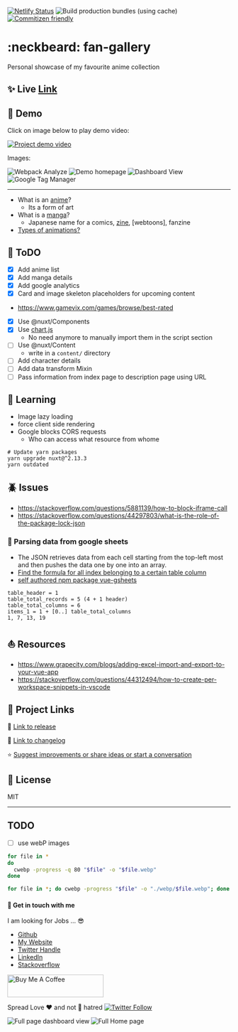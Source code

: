 [![Netlify Status](https://api.netlify.com/api/v1/badges/0cb96c66-4baa-4eb2-bc20-ae8616ac584d/deploy-status)](https://app.netlify.com/sites/fangallery/deploys)
![Build production bundles (using cache)](https://github.com/avimehenwal/fan-gallery/workflows/Build%20production%20bundles%20(using%20cache)/badge.svg)
[![Commitizen friendly](https://img.shields.io/badge/commitizen-friendly-brightgreen.svg)](http://commitizen.github.io/cz-cli/)


# :neckbeard: fan-gallery

Personal showcase of my favourite anime collection

## :sparkles: Live [Link][url]

[url]: https://fangallery.netlify.app/

## :movie_camera: Demo

Click on image below to play demo video:

[![Project demo video](http://img.youtube.com/vi/j6mWyxlNC-Q/0.jpg)](https://youtu.be/j6mWyxlNC-Q)

Images:

![Webpack Analyze](/demo/analyze.png)
![Demo homepage](/demo/homescreen.png)
![Dashboard View](/demo/dashboard.png)
![Google Tag Manager](/demo/Screenshot_20200410_004900.png)

---

* What is an [anime]?
  * Its a form of art
* What is a [manga]?
  * Japanese name for a comics, [zine], [webtoons], fanzine
* [Types of animations?](https://youtu.be/NZbrdCAsYqU)

[manga]: https://en.wikipedia.org/wiki/Manga
[anime]: https://en.wikipedia.org/wiki/Anime
[webtoon]: https://en.wikipedia.org/wiki/Webtoon
[zine]: https://en.wikipedia.org/wiki/Zine

## :ledger: ToDO

* [x] Add anime list
* [x] Add manga details
* [x] Add google analytics
* [x] Card and image skeleton placeholders for upcoming content
* https://www.gamevix.com/games/browse/best-rated
* [x] Use @nuxt/Components
* [x] Use [chart.js](https://github.com/chartjs/Chart.js/releases/tag/v2.9.3)
  * No need anymore to manually import them in the script section
* [ ] Use @nuxt/Content
  * write in a `content/` directory
* [ ] Add character details
* [ ] Add data transform Mixin
* [ ] Pass information from index page to description page using URL

## :closed_book: Learning

* Image lazy loading
* force client side rendering
* Google blocks CORS requests
  * Who can access what resource from whome

```
# Update yarn packages
yarn upgrade nuxt@^2.13.3
yarn outdated
```

## :beetle: Issues

* https://stackoverflow.com/questions/5881139/how-to-block-iframe-call
* https://stackoverflow.com/questions/44297803/what-is-the-role-of-the-package-lock-json


### :tractor: Parsing data from google sheets

* The JSON retrieves data from each cell starting from the top-left most and then pushes the data one by one into an array.
* [Find the formula for all index belonging to a certain table column](https://medium.com/dali-lab/google-sheets-and-json-easy-backend-e29e9ef3df2)
* [self authored npm package vue-gsheets](https://www.npmjs.com/package/vue-gsheets)

```
table_header = 1
table_total_records = 5 (4 + 1 header)
table_total_columns = 6
items_1 = 1 + [0..] table_total_columns
1, 7, 13, 19
```

## :boat: Resources

* https://www.grapecity.com/blogs/adding-excel-import-and-export-to-your-vue-app
* https://stackoverflow.com/questions/44312494/how-to-create-per-workspace-snippets-in-vscode

## :monkey: Project Links

:link: [Link to release](https://github.com/avimehenwal/fan-gallery/releases)

:link: [Link to changelog](./CHANGELOG.md)

:star: [Suggest improvements or share ideas or start a conversation][issue]

[issue]: https://github.com/avimehenwal/fan-gallery/issues


## :herb: License

MIT

---

## TODO

* [ ] use webP images

```bash
for file in *
do
  cwebp -progress -q 80 "$file" -o "$file.webp"
done

for file in *; do cwebp -progress "$file" -o "./webp/$file.webp"; done

```

#### :pray: Get in touch with me

I am looking for Jobs ... :sunglasses:

* [Github](https://github.com/avimehenwal/)
* [My Website](https://avimehenwal.in)
* [Twitter Handle](https://twitter.com/avimehenwal)
* [LinkedIn](https://in.linkedin.com/in/avimehenwal)
* [Stackoverflow](https://stackoverflow.com/users/1915935/avi-mehenwal)

<a href="https://www.buymeacoffee.com/F1j07cV" target="_blank"><img src="https://cdn.buymeacoffee.com/buttons/default-orange.png" alt="Buy Me A Coffee" style="height: 51px !important;width: 217px !important;" ></a>

 Spread Love :hearts: and not :no_entry_sign: hatred   [![Twitter Follow](https://img.shields.io/twitter/follow/avimehenwal.svg?style=social)](https://twitter.com/avimehenwal)


![Full page dashboard view](/demo/fill-page-stats.png)
![Full Home page](/demo/full-home-page.png)